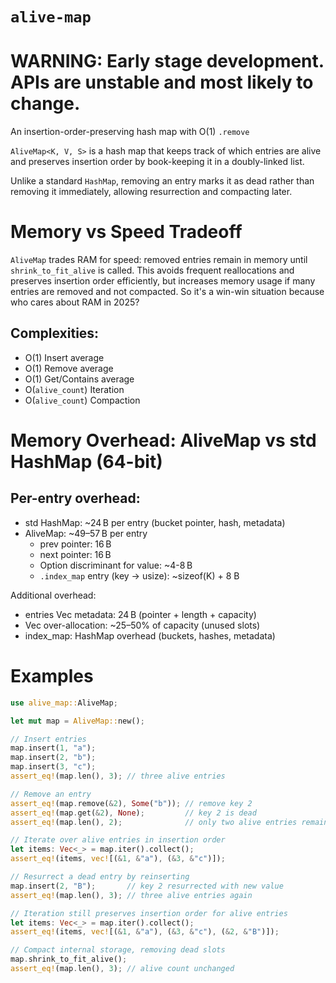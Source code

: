 # `alive-map`

# **WARNING**: Early stage development. APIs are unstable and most likely to change.

An insertion-order-preserving hash map with O(1) `.remove`

`AliveMap<K, V, S>` is a hash map that keeps track of which entries are alive
and preserves insertion order by book-keeping it in a doubly-linked list.

Unlike a standard `HashMap`, removing an entry marks it as dead rather than removing it immediately, allowing resurrection and compacting later.

# Memory vs Speed Tradeoff

`AliveMap` trades RAM for speed: removed entries remain in memory until
`shrink_to_fit_alive` is called. This avoids frequent reallocations and
preserves insertion order efficiently, but increases memory usage if many
entries are removed and not compacted. So it's a win-win situation because
who cares about RAM in 2025?

## Complexities:
- O(1) Insert average
- O(1) Remove average
- O(1) Get/Contains average
- O(`alive_count`) Iteration
- O(`alive_count`) Compaction

# Memory Overhead: AliveMap vs std HashMap (64-bit)

## Per-entry overhead:

- std HashMap: ~24 B per entry (bucket pointer, hash, metadata)
- AliveMap: ~49–57 B per entry
  - prev pointer: 16 B
  - next pointer: 16 B
  - Option discriminant for value: ~4-8 B
  - `.index_map` entry (key -> usize): ~sizeof(K) + 8 B

Additional overhead:

- entries Vec metadata: 24 B (pointer + length + capacity)
- Vec over-allocation: ~25–50% of capacity (unused slots)
- index_map: HashMap overhead (buckets, hashes, metadata)

# Examples

```rust
use alive_map::AliveMap;

let mut map = AliveMap::new();

// Insert entries
map.insert(1, "a");
map.insert(2, "b");
map.insert(3, "c");
assert_eq!(map.len(), 3); // three alive entries

// Remove an entry
assert_eq!(map.remove(&2), Some("b")); // remove key 2
assert_eq!(map.get(&2), None);         // key 2 is dead
assert_eq!(map.len(), 2);              // only two alive entries remain

// Iterate over alive entries in insertion order
let items: Vec<_> = map.iter().collect();
assert_eq!(items, vec![(&1, &"a"), (&3, &"c")]);

// Resurrect a dead entry by reinserting
map.insert(2, "B");       // key 2 resurrected with new value
assert_eq!(map.len(), 3); // three alive entries again

// Iteration still preserves insertion order for alive entries
let items: Vec<_> = map.iter().collect();
assert_eq!(items, vec![(&1, &"a"), (&3, &"c"), (&2, &"B")]);

// Compact internal storage, removing dead slots
map.shrink_to_fit_alive();
assert_eq!(map.len(), 3); // alive count unchanged
```
